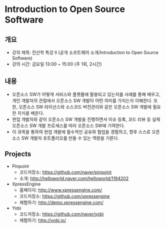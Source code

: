# Introduction to Open Source Software

## 개요
* 강의 제목: 전산학 특강 II (공개 소프트웨어 소개/Introduction to Open Source Software)
* 강의 시간: 금요일 13:00 ~ 15:00 (주 1회, 2시간)

## 내용
- 오픈소스 SW가 어떻게 서비스와 플랫폼에 활용되고 있는지를 사례를 통해 배우고,
  개인 개발자의 관점에서 오픈소스 SW 개발이 어떤 의미를 가지는지 이해한다.
  또한, 오픈소스 SW 라이선스와 소스코드 버전관리와 같은 오픈소스 SW 개발에 필요한 지식을 배운다.
- 현업 개발자와 같이 오픈소스 SW 개발을 진행하면서 이슈 등록, 코드 리뷰 등 실제 오픈소스 SW 개발 프로세스를 따라
  오픈소스 SW에 기여한다.
- 이 과목을 통하여 현업 개발에 필수적인 공유와 협업을 경험하고, 향후 스스로 오픈소스 SW 개발자 포트폴리오를
  만들 수 있는 역량을 기른다.

## Projects
* Pinpoint
    * 코드저장소: https://github.com/naver/pinpoint
    * 소개: http://helloworld.naver.com/helloworld/1194202
* XpressEngine
    * 홈페이지: http://www.xpressengine.com/
    * 코드저장소: https://github.com/xpressengine
    * 체험하기: http://demo.xpressengine.com/
* Yobi
    * 코드저장소: https://github.com/naver/yobi
    * 체험하기: http://yobi.io/
